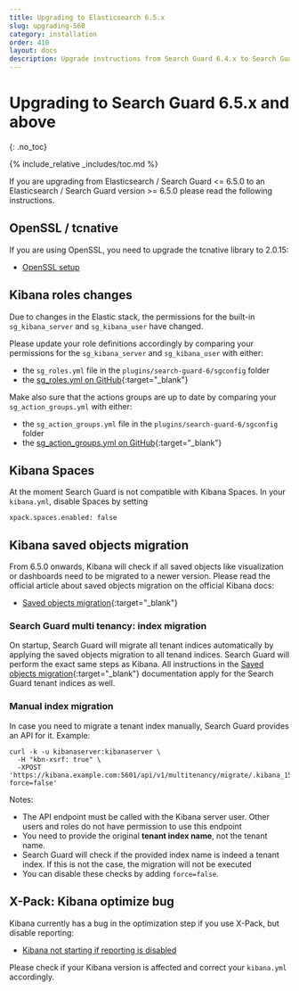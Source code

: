 ```yaml
---
title: Upgrading to Elasticsearch 6.5.x
slug: upgrading-560
category: installation
order: 410
layout: docs
description: Upgrade instructions from Search Guard 6.4.x to Search Guard 6.5.x
---
```

<!---
Copryight 2017 floragunn GmbH
-->

# Upgrading to Search Guard 6.5.x and above
{: .no_toc}

{% include_relative _includes/toc.md %}

If you are upgrading from Elasticsearch / Search Guard <= 6.5.0 to an Elasticsearch / Search Guard version >= 6.5.0 please read the following instructions.

## OpenSSL / tcnative

If you are using OpenSSL, you need to upgrade the tcnative library to 2.0.15:

* [OpenSSL setup](tls_openssl.md)


## Kibana roles changes

Due to changes in the Elastic stack, the permissions for the built-in `sg_kibana_server` and `sg_kibana_user` have changed.

Please update your role definitions accordingly by comparing your permissions for the `sg_kibana_server` and `sg_kibana_user` with either:

* the `sg_roles.yml` file in the `plugins/search-guard-6/sgconfig` folder
* the [sg_roles.yml on GitHub](https://github.com/floragunncom/search-guard/blob/13e90b17509e95413e85ea67d2cf105935204dac/sgconfig/sg_roles.yml){:target="_blank"}

Make also sure that the actions groups are up to date by comparing your `sg_action_groups.yml` with either:

* the `sg_action_groups.yml` file in the `plugins/search-guard-6/sgconfig` folder
* the [sg_action_groups.yml on GitHub](https://github.com/floragunncom/search-guard/blob/13e90b17509e95413e85ea67d2cf105935204dac/sgconfig/sg_action_groups.yml){:target="_blank"}


## Kibana Spaces

At the moment Search Guard is not compatible with Kibana Spaces. In your `kibana.yml`, disable Spaces by setting

```
xpack.spaces.enabled: false
```

## Kibana saved objects migration

From 6.5.0 onwards, Kibana will check if all saved objects like visualization or dashboards need to be migrated to a newer version. Please read the official article about saved objects migration on the official Kibana docs:

* [Saved objects migration](https://www.elastic.co/guide/en/kibana/current/upgrade-migrations.html){:target="_blank"}  

### Search Guard multi tenancy: index migration

On startup, Search Guard will migrate all tenant indices automatically by applying the saved objects migration to all tenand indices. Search Guard will perform the exact same steps as Kibana. All instructions in the [Saved objects migration](https://www.elastic.co/guide/en/kibana/current/upgrade-migrations.html){:target="_blank"} documentation apply for the Search Guard tenant indices as well. 

### Manual index migration

In case you need to migrate a tenant index manually, Search Guard provides an API for it. Example:

```
curl -k -u kibanaserver:kibanaserver \
  -H "kbn-xsrf: true" \
  -XPOST 'https://kibana.example.com:5601/api/v1/multitenancy/migrate/.kibana_1592542611_humanresources?force=false'
```

Notes:

* The API endpoint must be called with the Kibana server user. Other users and roles do not have permission to use this endpoint
* You need to provide the original **tenant index name**, not the tenant name. 
* Search Guard will check if the provided index name is indeed a tenant index. If this is not the case, the migration will not be executed
* You can disable these checks by adding `force=false`.

## X-Pack: Kibana optimize bug

Kibana currently has a bug in the optimization step if you use X-Pack, but disable reporting:

* [Kibana not starting if reporting is disabled](https://github.com/elastic/kibana/issues/25728)

Please check if your Kibana version is affected and correct your `kibana.yml` accordingly.




